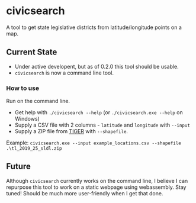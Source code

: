 # civicsearch
A tool to get state legislative districts from latitude/longitude points on a map.

## Current State
* Under active developent, but as of 0.2.0 this tool should be usable.
* `civicsearch` is now a command line tool.

### How to use
Run on the command line.

* Get help with `./civicsearch --help` (or `./civicsearch.exe --help` on Windows)
* Supply a CSV file with 2 columns - `latitude` and `longitude` with `--input`
* Supply a ZIP file from [TIGER](https://www.census.gov/geographies/mapping-files/time-series/geo/tiger-line-file.html) with `--shapefile`.

Example:
`civicsearch.exe --input example_locations.csv --shapefile .\tl_2019_25_sldl.zip`

## Future

Although `civicsearch` currently works on the command line, I believe I can repurpose this tool to work on a static webpage using webassembly. Stay tuned! Should be much more user-friendly when I get that done.